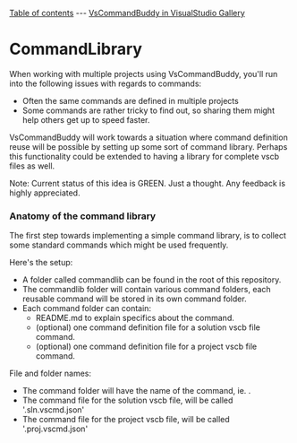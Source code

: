 [Table of contents](_toc.md) --- [VsCommandBuddy in VisualStudio Gallery](http://visualstudiogallery.msdn.microsoft.com/f5da988e-2ec1-4061-a569-46d09733c668) 
# CommandLibrary

When working with multiple projects using VsCommandBuddy, you'll run into the following issues with regards to commands:
- Often the same commands are defined in multiple projects
- Some commands are rather tricky to find out, so sharing them might help others get up to speed faster.

VsCommandBuddy will work towards a situation where command definition reuse will be possible by setting up some sort of command library.
Perhaps this functionality could be extended to having a library for complete vscb files as well. 

Note: Current status of this idea is GREEN. Just a thought. Any feedback is highly appreciated.

### Anatomy of the command library
The first step towards implementing a simple command library, is to collect some standard commands which might be used frequently.

Here's the setup:
- A folder called commandlib can be found in the root of this repository.
- The commandlib folder will contain various command folders, each reusable command will be stored in its own command folder.
- Each command folder can contain:
	* README.md to explain specifics about the command.
	* (optional) one command definition file for a solution vscb file command.
	* (optional) one command definition file for a project vscb file command.

File and folder names:
- The command folder will have the name of the command, ie. <cmdname>.
- The command file for the solution vscb file, will be called '<cmdname>.sln.vscmd.json'
- The command file for the project vscb file, will be called '<cmdname>.proj.vscmd.json'










